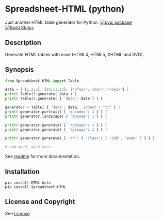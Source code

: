 Spreadsheet-HTML (python)
=====================
Just another HTML table generator for Python.  [![pypi package](https://badge.fury.io/py/Spreadsheet-HTML.svg)](https://pypi.python.org/pypi/Spreadsheet-HTML) [![Build Status](https://api.travis-ci.org/jeffa/Spreadsheet-HTML-python.svg?branch=master)](https://travis-ci.org/jeffa/Spreadsheet-HTML-python)

Description
-----------
Generate HTML tables with ease (HTML4, HTML5, XHTML and SVG).

Synopsis
--------
```python
from Spreadsheet.HTML import Table

data = [ [1,2,3], [10,11,12], ['<foo>','<bar>','<baz>'] ]
print( Table().generate( data ) )
print( Table().generate( { 'data': data } ) )

generator = Table( { 'data': data, 'indent': "\t" } )
print( generator.portrait( { 'encodes': 1 } ) )
print( generator.landscape( { 'encode': 1 } ) )

print( generator.generate( { 'tgroups': 1 } ) )
print( generator.generate( { 'tgroups': 2 } ) )

print( generator.generate( { 'tr': { 'class': [ 'odd', 'even' ] } } ) )

# and much, much more ...
```
See [readme](readme.rst) for more documentation.

Installation
------------
```
pip install HTML-Auto
pip install Spreadsheet-HTML
```

License and Copyright
---------------------
See [License](License.md).
